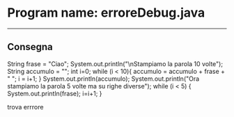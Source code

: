 # Program name: erroreDebug.java

---

## Consegna
String frase = "Ciao";
System.out.println("\nStampiamo la parola 10 volte");
String accumulo = "";
int i=0;
while (i < 10){
accumulo = accumulo + frase + " ";
i = i+1;
}
System.out.println(accumulo);
System.out.println("Ora stampiamo la parola 5 volte ma su righe diverse");
while (i < 5) {
System.out.println(frase);
i=i+1;
}

trova errrore